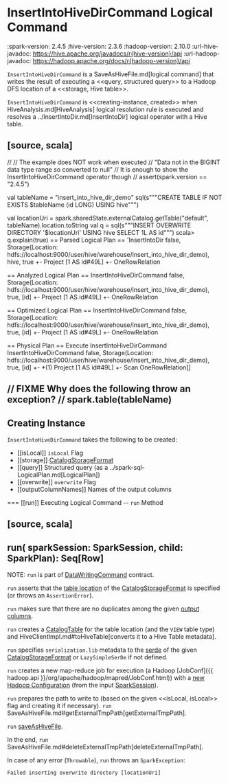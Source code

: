 # InsertIntoHiveDirCommand Logical Command

:spark-version: 2.4.5
:hive-version: 2.3.6
:hadoop-version: 2.10.0
:url-hive-javadoc: https://hive.apache.org/javadocs/r{hive-version}/api
:url-hadoop-javadoc: https://hadoop.apache.org/docs/r{hadoop-version}/api

`InsertIntoHiveDirCommand` is a SaveAsHiveFile.md[logical command] that writes the result of executing a <<query, structured query>> to a Hadoop DFS location of a <<storage, Hive table>>.

`InsertIntoHiveDirCommand` is <<creating-instance, created>> when HiveAnalysis.md[HiveAnalysis] logical resolution rule is executed and resolves a ../InsertIntoDir.md[InsertIntoDir] logical operator with a Hive table.

[source, scala]
----
//
// The example does NOT work when executed
// "Data not in the BIGINT data type range so converted to null"
// It is enough to show the InsertIntoHiveDirCommand operator though
//
assert(spark.version == "2.4.5")

val tableName = "insert_into_hive_dir_demo"
sql(s"""CREATE TABLE IF NOT EXISTS $tableName (id LONG) USING hive""")

val locationUri = spark.sharedState.externalCatalog.getTable("default", tableName).location.toString
val q = sql(s"""INSERT OVERWRITE DIRECTORY '$locationUri' USING hive SELECT 1L AS id""")
scala> q.explain(true)
== Parsed Logical Plan ==
'InsertIntoDir false, Storage(Location: hdfs://localhost:9000/user/hive/warehouse/insert_into_hive_dir_demo), hive, true
+- Project [1 AS id#49L]
   +- OneRowRelation

== Analyzed Logical Plan ==
InsertIntoHiveDirCommand false, Storage(Location: hdfs://localhost:9000/user/hive/warehouse/insert_into_hive_dir_demo), true, [id]
+- Project [1 AS id#49L]
   +- OneRowRelation

== Optimized Logical Plan ==
InsertIntoHiveDirCommand false, Storage(Location: hdfs://localhost:9000/user/hive/warehouse/insert_into_hive_dir_demo), true, [id]
+- Project [1 AS id#49L]
   +- OneRowRelation

== Physical Plan ==
Execute InsertIntoHiveDirCommand InsertIntoHiveDirCommand false, Storage(Location: hdfs://localhost:9000/user/hive/warehouse/insert_into_hive_dir_demo), true, [id]
+- *(1) Project [1 AS id#49L]
   +- Scan OneRowRelation[]

// FIXME Why does the following throw an exception?
// spark.table(tableName)
----

## Creating Instance

`InsertIntoHiveDirCommand` takes the following to be created:

* [[isLocal]] `isLocal` Flag
* [[storage]] [CatalogStorageFormat](../CatalogStorageFormat.md)
* [[query]] Structured query (as a ../spark-sql-LogicalPlan.md[LogicalPlan])
* [[overwrite]] `overwrite` Flag
* [[outputColumnNames]] Names of the output columns

=== [[run]] Executing Logical Command -- `run` Method

[source, scala]
----
run(
  sparkSession: SparkSession,
  child: SparkPlan): Seq[Row]
----

NOTE: `run` is part of [DataWritingCommand](../logical-operators/DataWritingCommand.md#run) contract.

`run` asserts that the [table location](../CatalogStorageFormat.md#locationUri) of the [CatalogStorageFormat](#storage) is specified (or throws an `AssertionError`).

`run` makes sure that there are no duplicates among the given [output columns](#outputColumnNames).

`run` creates a [CatalogTable](../CatalogTable.md) for the table location (and the `VIEW` table type) and HiveClientImpl.md#toHiveTable[converts it to a Hive Table metadata].

`run` specifies `serialization.lib` metadata to the [serde](../CatalogStorageFormat.md#serde) of the given [CatalogStorageFormat](#storage) or `LazySimpleSerDe` if not defined.

`run` creates a new map-reduce job for execution (a Hadoop [JobConf]({{ hadoop.api }}/org/apache/hadoop/mapred/JobConf.html)) with a [new Hadoop Configuration](../SessionState.md#newHadoopConf) (from the input [SparkSession](../SparkSession.md)).

`run` prepares the path to write to (based on the given <<isLocal, isLocal>> flag and creating it if necessary). `run` SaveAsHiveFile.md#getExternalTmpPath[getExternalTmpPath].

`run` [saveAsHiveFile](SaveAsHiveFile.md#saveAsHiveFile).

In the end, `run` SaveAsHiveFile.md#deleteExternalTmpPath[deleteExternalTmpPath].

In case of any error (`Throwable`), `run` throws an `SparkException`:

```
Failed inserting overwrite directory [locationUri]
```
